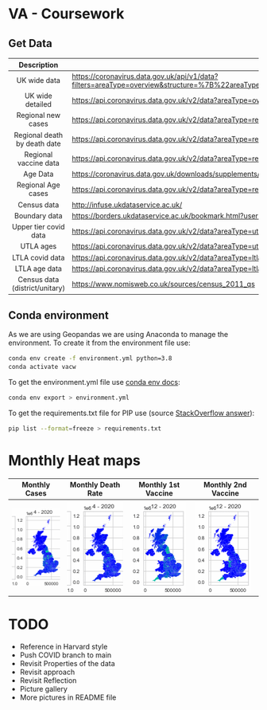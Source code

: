 # VA - Coursework
## Get Data
| Description | URL |
| :---: | --- |
| UK wide data | https://coronavirus.data.gov.uk/api/v1/data?filters=areaType=overview&structure=%7B%22areaType%22:%22areaType%22,%22areaName%22:%22areaName%22,%22areaCode%22:%22areaCode%22,%22date%22:%22date%22,%22newCasesByPublishDate%22:%22newCasesByPublishDate%22,%22cumCasesByPublishDate%22:%22cumCasesByPublishDate%22%7D&format=csv |
| UK wide detailed | https://api.coronavirus.data.gov.uk/v2/data?areaType=overview&metric=hospitalCases&metric=newCasesByPublishDate&metric=newDeaths28DaysByDeathDate&metric=newPeopleVaccinatedFirstDoseByPublishDate&metric=newPeopleVaccinatedSecondDoseByPublishDate&format=csv |
| Regional new cases | https://api.coronavirus.data.gov.uk/v2/data?areaType=region&metric=newCasesByPublishDate&format=csv |
| Regional death by death date | https://api.coronavirus.data.gov.uk/v2/data?areaType=region&metric=newDeaths28DaysByDeathDate&format=csv |
| Regional vaccine data | https://api.coronavirus.data.gov.uk/v2/data?areaType=region&metric=newPeopleVaccinatedFirstDoseByVaccinationDate&metric=newPeopleVaccinatedSecondDoseByVaccinationDate&format=csv |
| Age Data | https://coronavirus.data.gov.uk/downloads/supplements/ONS-population_2021-08-05.csv |
| Regional Age cases | https://api.coronavirus.data.gov.uk/v2/data?areaType=region&metric=newCasesBySpecimenDateAgeDemographics&format=csv |
| Census data | http://infuse.ukdataservice.ac.uk/ |
| Boundary data | https://borders.ukdataservice.ac.uk/bookmark.html?userDirectory=4B45B36ED59AAD5CB5164069417636838%2F16406941768837787608915425172196&service=BOUNDARIES |
| Upper tier covid data | https://api.coronavirus.data.gov.uk/v2/data?areaType=utla&metric=newCasesByPublishDate&metric=newDeaths28DaysByDeathDate&metric=newPeopleVaccinatedFirstDoseByVaccinationDate&metric=newPeopleVaccinatedSecondDoseByVaccinationDate&format=csv |
| UTLA ages | https://api.coronavirus.data.gov.uk/v2/data?areaType=utla&metric=newCasesBySpecimenDateAgeDemographics&format=csv |
| LTLA covid data | https://api.coronavirus.data.gov.uk/v2/data?areaType=ltla&metric=newCasesByPublishDate&metric=newDeaths28DaysByDeathDate&metric=newPeopleVaccinatedFirstDoseByVaccinationDate&metric=newPeopleVaccinatedSecondDoseByVaccinationDate&format=csv |
| LTLA age data | https://api.coronavirus.data.gov.uk/v2/data?areaType=ltla&metric=newCasesBySpecimenDateAgeDemographics&format=csv |
| Census data (district/unitary) | https://www.nomisweb.co.uk/sources/census_2011_qs |

## Conda environment
As we are using Geopandas we are using Anaconda to manage the environment. To create it from the environment file use:

```bash
conda env create -f environment.yml python=3.8
conda activate vacw
```

To get the environment.yml file use [conda env docs](https://docs.conda.io/projects/conda/en/latest/user-guide/tasks/manage-environments.html):

```bash
conda env export > environment.yml
```

To get the requirements.txt file for PIP use (source [StackOverflow answer](https://stackoverflow.com/questions/62885911/pip-freeze-creates-some-weird-path-instead-of-the-package-version)):

```bash
pip list --format=freeze > requirements.txt
```

# Monthly Heat maps
| Monthly Cases | Monthly Death Rate | Monthly 1st Vaccine | Monthly 2nd Vaccine |
| --- | --- | --- | --- |
| ![Monthly Cases](/img/monthlycases.gif) | ![Monthly Death Rate](/img/monthlyDeathRate.gif) | ![Monthly 1st vaccine dose](/img/monthly1stVaccineDose.gif) | ![Monthly 2nd vaccine dose](/img/monthly2ndVaccineDose.gif) |

# TODO
- Reference in Harvard style
- Push COVID branch to main
- Revisit Properties of the data
- Revisit approach
- Revisit Reflection
- Picture gallery
- More pictures in README file